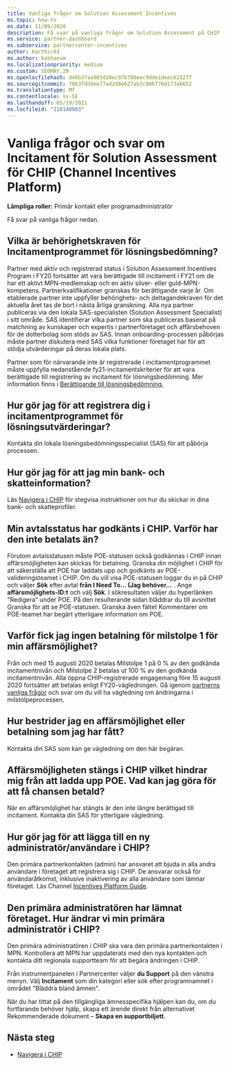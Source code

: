 ```yaml
---
title: Vanliga frågor om Solution Assessment Incentives
ms.topic: how-to
ms.date: 11/09/2020
description: Få svar på vanliga frågor om Solution Assessment på CHIP (Channel Incentives Platform).
ms.service: partner-dashboard
ms.subservice: partnercenter-incentives
author: Karthic83
ms.author: kashanum
ms.localizationpriority: medium
ms.custom: SEOMAY.20
ms.openlocfilehash: d46b37aa903d10ec97b780eec9dde1deec623277
ms.sourcegitcommit: 7063fdddee77ad2d8e627ab3c806f76d173ab652
ms.translationtype: MT
ms.contentlocale: sv-SE
ms.lasthandoff: 05/19/2021
ms.locfileid: "110148983"
---
```

# <a name="solution-assessment-incentives-faq-for-the-channel-incentives-platform-chip"></a>Vanliga frågor och svar om Incitament för Solution Assessment för CHIP (Channel Incentives Platform) 

**Lämpliga roller:** Primär kontakt eller programadministratör

Få svar på vanliga frågor nedan.

## <a name="what-are-the-eligibility-requirements-for-the-solution-assessment-incentive-program"></a>Vilka är behörighetskraven för Incitamentprogrammet för lösningsbedömning?

Partner med aktiv och registrerad status i Solution Assessment Incentives Program i FY20 fortsätter att vara berättigade till incitament i FY21 om de har ett aktivt MPN-medlemskap och en aktiv silver- eller guld-MPN-kompetens. Partnerkvalifikationer granskas för berättigande varje år.  Om etablerade partner inte uppfyller behörighets- och deltagandekraven för det aktuella året tas de bort i nästa årliga granskning.  Alla nya partner publiceras via den lokala SAS-specialisten (Solution Assessment Specialist) i sitt område.  SAS identifierar vilka partner som ska publiceras baserat på matchning av kunskaper och expertis i partnerföretaget och affärsbehoven för de dotterbolag som stöds av SAS.
Innan onboarding-processen påbörjas måste partner diskutera med SAS vilka funktioner företaget har för att stödja utvärderingar på deras lokala plats. 

Partner som för närvarande inte är registrerade i incitamentprogrammet måste uppfylla nedanstående fy21-incitamentskriterier för att vara berättigade till registrering av incitament för lösningsbedömning. Mer information finns i [Berättigande till lösningsbedömning.](chip-solutions-assessment-eligible.md)

## <a name="how-do-i-enroll-in-the-solution-assessments-incentive-program"></a>Hur gör jag för att registrera dig i incitamentprogrammet för lösningsutvärderingar?

Kontakta din lokala lösningsbedömningsspecialist (SAS) för att påbörja processen.

## <a name="how-do-i-submit-my-bank-and-tax-details"></a>Hur gör jag för att jag min bank- och skatteinformation?

Läs [Navigera i CHIP](chip-intro.md) för stegvisa instruktioner om hur du skickar in dina bank- och skatteprofiler.

## <a name="my-deal-status-has-been-approved-in-chip-why-hasnt-it-been-paid-yet"></a>Min avtalsstatus har godkänts i CHIP. Varför har den inte betalats än?

Förutom avtalsstatusen måste POE-statusen också godkännas i CHIP innan affärsmöjligheten kan skickas för betalning. Granska din möjlighet i CHIP för att säkerställa att POE har laddats upp och godkänts av POE-valideringsteamet i CHIP. Om du vill visa POE-statusen loggar du in på CHIP och väljer **Sök** efter avtal **från I Need To... (Jag behöver...** . Ange **affärsmöjlighets-ID:t** och välj **Sök**. I sökresultaten väljer du hyperlänken "Redigera" under POE. På den resulterande sidan bläddrar du till avsnittet Granska för att se POE-statusen. Granska även fältet Kommentarer om POE-teamet har begärt ytterligare information om POE.

## <a name="why-did-i-not-receive-any-payment-for-milestone-1-for-my-opportunity"></a>Varför fick jag ingen betalning för milstolpe 1 för min affärsmöjlighet?

Från och med 15 augusti 2020 betalas Milstolpe 1 på 0 % av den godkända incitamentnivån och Milstolpe 2 betalas ut 100 % av den godkända incitamentnivån. Alla öppna CHIP-registrerade engagemang före 15 augusti 2020 fortsätter att betalas enligt FY20-vägledningen. Gå igenom [partnerns vanliga frågor](https://assetsprod.microsoft.com/solution-assessment-incentive-program-faq.pdf) och svar om du vill ha vägledning om ändringarna i milstolpeprocessen.

## <a name="how-to-i-dispute-an-opportunity-or-payment-i-received"></a>Hur bestrider jag en affärsmöjlighet eller betalning som jag har fått?

Kontakta din SAS som kan ge vägledning om den här begäran.

## <a name="the-opportunity-is-closed-in-chip-which-is-preventing-me-from-uploading-poe-what-can-i-do-to-get-the-opportunity-paid"></a>Affärsmöjligheten stängs i CHIP vilket hindrar mig från att ladda upp POE. Vad kan jag göra för att få chansen betald?

När en affärsmöjlighet har stängts är den inte längre berättigad till incitament. Kontakta din SAS för ytterligare vägledning.

## <a name="how-do-i-add-a-new-adminuser-to-chip"></a>Hur gör jag för att lägga till en ny administratör/användare i CHIP?

Den primära partnerkontakten (admin) har ansvaret att bjuda in alla andra användare i företaget att registrera sig i CHIP. De ansvarar också för användaråtkomst, inklusive inaktivering av alla användare som lämnar företaget. Läs Channel [Incentives Platform Guide](chip-intro.md).

## <a name="the-primary-admin-has-left-our-company-how-do-we-change-my-primary-admin-in-chip"></a>Den primära administratören har lämnat företaget. Hur ändrar vi min primära administratör i CHIP?

Den primära administratören i CHIP ska vara den primära partnerkontakten i MPN. Kontrollera att MPN har uppdaterats med den nya kontakten och kontakta ditt regionala supportteam för att begära ändringen i CHIP.

Från instrumentpanelen i Partnercenter väljer **du Support** på den vänstra menyn. Välj **Incitament** som din kategori eller sök efter programnamnet i området "Bläddra bland ämnen".

När du har tittat på den tillgängliga ämnesspecifika hjälpen kan du, om du fortfarande behöver hjälp, skapa ett ärende direkt från alternativet Rekommenderade dokument – **Skapa en supportbiljett.**

## <a name="next-steps"></a>Nästa steg

- [Navigera i CHIP](chip-intro.md)
